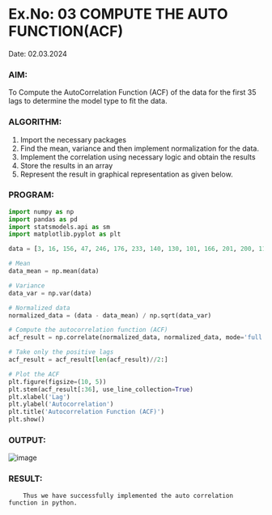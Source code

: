 # Ex.No: 03   COMPUTE THE AUTO FUNCTION(ACF)
Date: 02.03.2024

### AIM:
To Compute the AutoCorrelation Function (ACF) of the data for the first 35 lags to determine the model
type to fit the data.
### ALGORITHM:
1. Import the necessary packages
2. Find the mean, variance and then implement normalization for the data.
3. Implement the correlation using necessary logic and obtain the results
4. Store the results in an array
5. Represent the result in graphical representation as given below.
### PROGRAM:
```py
import numpy as np
import pandas as pd
import statsmodels.api as sm
import matplotlib.pyplot as plt

data = [3, 16, 156, 47, 246, 176, 233, 140, 130, 101, 166, 201, 200, 116, 118, 247, 209, 52, 153, 232, 128, 27, 192, 168, 208, 187, 228, 86, 30, 151, 18, 254, 76, 112, 67, 244, 179, 150, 89, 49, 83, 147, 90, 33, 6, 158, 80, 35, 186, 127]

# Mean
data_mean = np.mean(data)

# Variance
data_var = np.var(data)

# Normalized data
normalized_data = (data - data_mean) / np.sqrt(data_var)

# Compute the autocorrelation function (ACF)
acf_result = np.correlate(normalized_data, normalized_data, mode='full')

# Take only the positive lags
acf_result = acf_result[len(acf_result)//2:]

# Plot the ACF
plt.figure(figsize=(10, 5))
plt.stem(acf_result[:36], use_line_collection=True)
plt.xlabel('Lag')
plt.ylabel('Autocorrelation')
plt.title('Autocorrelation Function (ACF)')
plt.show()
```

### OUTPUT:
![image](https://github.com/vikashsenthil21/TSA_EXP3/assets/119433834/16052329-ceeb-44f6-ae06-c68cc800104b)


### RESULT:
        Thus we have successfully implemented the auto correlation function in python.

